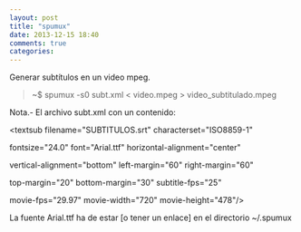 ```yaml
---
layout: post
title: "spumux"
date: 2013-12-15 18:40
comments: true
categories: 
---
```

Generar subtítulos en un video mpeg.

>~$ spumux -s0 subt.xml < video.mpeg > video_subtitulado.mpeg

Nota.- El archivo subt.xml con un contenido:

<subpictures>

<stream>

<textsub filename="SUBTITULOS.srt" characterset="ISO8859-1"

fontsize="24.0" font="Arial.ttf" horizontal-alignment="center"

vertical-alignment="bottom" left-margin="60" right-margin="60"

top-margin="20" bottom-margin="30" subtitle-fps="25"

movie-fps="29.97" movie-width="720" movie-height="478"/>

</stream>

</subpictures>

La fuente Arial.ttf ha de estar [o tener un enlace] en el directorio ~/.spumux

